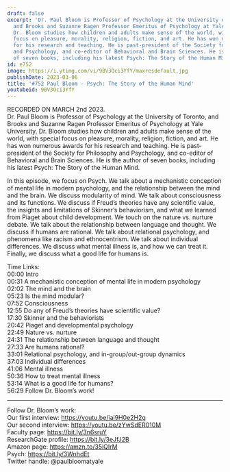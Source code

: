 ```yaml
---
draft: false
excerpt: 'Dr. Paul Bloom is Professor of Psychology at the University of Toronto,
  and Brooks and Suzanne Ragen Professor Emeritus of Psychology at Yale University.
  Dr. Bloom studies how children and adults make sense of the world, with special
  focus on pleasure, morality, religion, fiction, and art. He has won numerous awards
  for his research and teaching. He is past-president of the Society for Philosophy
  and Psychology, and co-editor of Behavioral and Brain Sciences. He is the author
  of seven books, including his latest Psych: The Story of the Human Mind.'
id: e752
image: https://i.ytimg.com/vi/9BV3Oci3YfY/maxresdefault.jpg
publishDate: 2023-03-06
title: '#752 Paul Bloom - Psych: The Story of the Human Mind'
youtubeid: 9BV3Oci3YfY
---
```

RECORDED ON MARCH 2nd 2023.  
Dr. Paul Bloom is Professor of Psychology at the University of Toronto, and Brooks and Suzanne Ragen Professor Emeritus of Psychology at Yale University. Dr. Bloom studies how children and adults make sense of the world, with special focus on pleasure, morality, religion, fiction, and art. He has won numerous awards for his research and teaching. He is past-president of the Society for Philosophy and Psychology, and co-editor of Behavioral and Brain Sciences. He is the author of seven books, including his latest Psych: The Story of the Human Mind.

In this episode, we focus on Psych. We talk about a mechanistic conception of mental life in modern psychology, and the relationship between the mind and the brain. We discuss modularity of mind. We talk about consciousness and its functions. We discuss if Freud’s theories have any scientific value, the insights and limitations of Skinner’s behaviorism, and what we learned from Piaget about child development. We touch on the nature vs. nurture debate. We talk about the relationship between language and thought. We discuss if humans are rational. We talk about relational psychology, and phenomena like racism and ethnocentrism. We talk about individual differences. We discuss what mental illness is, and how we can treat it. Finally, we discuss what a good life for humans is.

Time Links:  
00:00 Intro  
00:31  A mechanistic conception of mental life in modern psychology  
02:02  The mind and the brain  
05:23  Is the mind modular?  
07:52  Consciousness  
12:55  Do any of Freud’s theories have scientific value?  
17:30  Skinner and the behaviorists  
20:42  Piaget and developmental psychology  
22:49  Nature vs. nurture  
24:31  The relationship between language and thought  
27:33  Are humans rational?  
33:01  Relational psychology, and in-group/out-group dynamics  
37:03  Individual differences  
41:06  Mental illness  
50:36  How to treat mental illness  
53:14  What is a good life for humans?  
56:29  Follow Dr. Bloom’s work!

---

Follow Dr. Bloom’s work:  
Our first interview: https://youtu.be/iai9H0e2H2g  
Our second interview: https://youtu.be/zYwSdER010M  
Faculty page: https://bit.ly/3n6sruY  
ResearchGate profile: https://bit.ly/3eJfJ2B  
Amazon page: https://amzn.to/35iQIrM  
Psych: https://bit.ly/3WnhdEt  
Twitter handle: @paulbloomatyale
